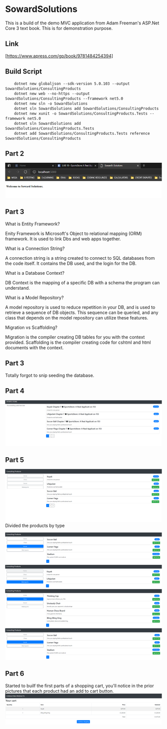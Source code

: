 # SowardSolutions
This is a build of the demo MVC application from Adam Freeman's ASP.Net Core 3 text book. This is for demonstration purpose. 

## Link 
[https://www.apress.com/gp/book/9781484254394]
## Build Script

        dotnet new globaljson --sdk-version 5.0.103 --output SowardSolutions/ConsultingProducts
        dotnet new web --no-https --output SowardSolutions/ConsultingProducts --framework net5.0
        dotnet new sln -o SowardSolutions
        dotnet sln SowardSolutions add SowardSolutions/ConsultingProducts 
        dotnet new xunit -o SowardSolutions/ConsultingProducts.Tests --framework net5.0
        dotnet sln SowardSolutions add SowardSolutions/ConsultingProducts.Tests 
        dotnet add SowardSolutions/ConsultingProducts.Tests reference SowardSolutions/ConsultingProducts 
        
## Part 2
![Part2](Archive/LAB_1B_Part2.PNG)

## Part 3
What is Entity Framework?

Enity Framework is Microsoft's Object to relational mapping (ORM) framework. 
It is used to link Dbs and web apps together.

What is a Connection String?

A connection string is a string created to connect to SQL databases from the code itself.
It contains the DB used, and the login for the DB.

What is a Database Context?

DB Context is the mapping of a specific DB with a schema the program can understand.

What is a Model Repository?

A model repository is used to reduce repetition in your DB, and is used to retrieve a sequence of DB objects.
This sequence can be queried, and any class that depends on the model repository can utilize these features.

Migration vs Scaffolding?

Migration is the compiler creating DB tables for you with the context provided.
Scaffolding is the compiler creating code for cshtml and html documents with the context.

## Part 3
Totally forgot to snip seeding the database.

## Part 4
![Part4](Archive/part4.PNG)

## Part 5
![Part5](Archive/CH8_HomePageStore.PNG)
Divided the products by type 

![Part5](Archive/Ch8Soccer.PNG)
![Part5](Archive/Ch8Watersports.PNG)
![Part5](Archive/Ch8Chess.PNG)
![Part5](Archive/Ch8Soccer.PNG)

## Part 6
Started to builf the first parts of a shopping cart, you'll notice in the prior pictures that each product had an add to cart button.
![Part5](Archive/Ch8_ShoppingCart.PNG)

